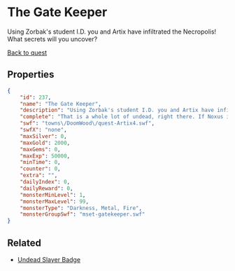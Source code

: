 # The Gate Keeper

Using Zorbak's student I.D. you and Artix have infiltrated the Necropolis! What secrets will you uncover?

[Back to quest](../quests.md)

## Properties

```json
{
    "id": 237,
    "name": "The Gate Keeper",
    "description": "Using Zorbak's student I.D. you and Artix have infiltrated the Necropolis! What secrets will you uncover?",
    "complete": "That is a whole lot of undead, right there. If Noxus is able to hand off that army to Sepulchure, Falconreach and the rest of Lore will fall into Darkness. You have to think of a way to stop him!",
    "swf": "towns\/DoomWood\/quest-Artix4.swf",
    "swfX": "none",
    "maxSilver": 0,
    "maxGold": 2000,
    "maxGems": 0,
    "maxExp": 50000,
    "minTime": 0,
    "counter": 0,
    "extra": "",
    "dailyIndex": 0,
    "dailyReward": 0,
    "monsterMinLevel": 1,
    "monsterMaxLevel": 99,
    "monsterType": "Darkness, Metal, Fire",
    "monsterGroupSwf": "mset-gatekeeper.swf"
}
```

## Related

- [Undead Slayer Badge](../items/1594-undead-slayer-badge.md)

